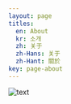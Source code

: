 ```yaml
---
layout: page
titles:
  en: About
  kr: 소개
  zh: 关于
  zh-Hans: 关于
  zh-Hant: 關於
key: page-about
---
```


![text](https://raw.githubusercontent.com/q0115643/my_blog/master/images/about/공부짤.jpeg)
